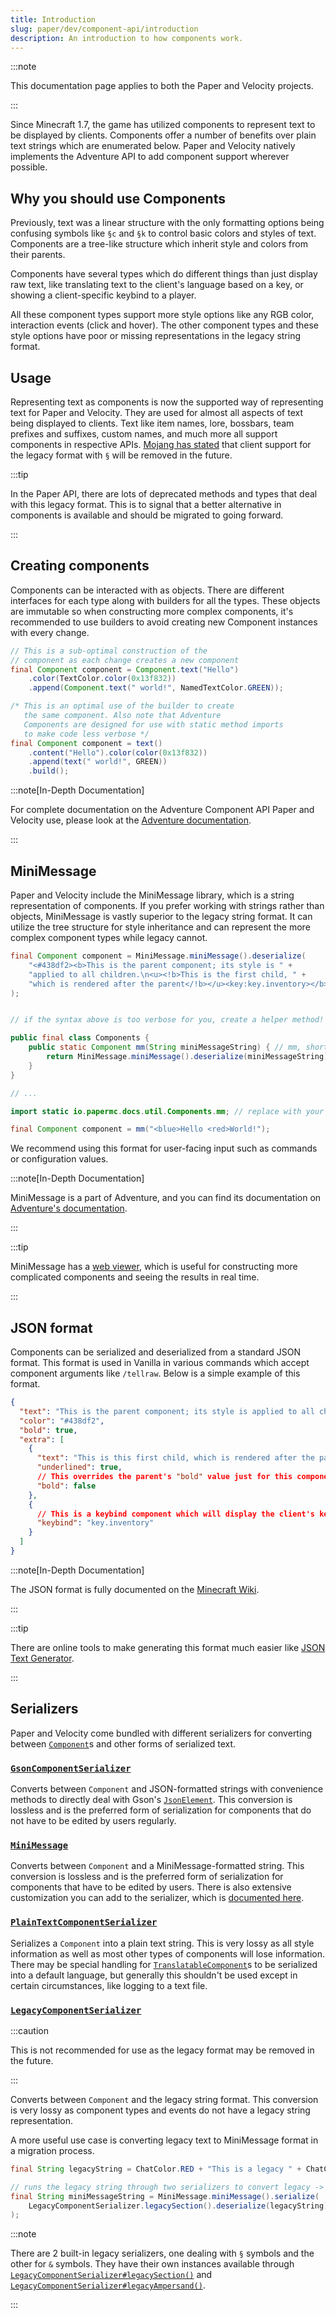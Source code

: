 ```yaml
---
title: Introduction
slug: paper/dev/component-api/introduction
description: An introduction to how components work.
---
```


:::note

This documentation page applies to both the Paper and Velocity projects.

:::

Since Minecraft 1.7, the game has utilized components to represent text to be displayed
by clients. Components offer a number of benefits over plain text strings which are enumerated below.
Paper and Velocity natively implements the Adventure API to add component support wherever possible.

## Why you should use Components

Previously, text was a linear structure with the only formatting options being
confusing symbols like `§c` and `§k` to control basic colors and styles of text.
Components are a tree-like structure which inherit style and colors from their parents.

Components have several types which do different things than just display raw text, like
translating text to the client's language based on a key, or showing a client-specific keybind
to a player.

All these component types support more style options like any RGB color, interaction events
(click and hover). The other component types and these style options have poor or missing
representations in the legacy string format.

## Usage

Representing text as components is now the supported way of representing text for Paper and Velocity. They are used
for almost all aspects of text being displayed to clients. Text like item names, lore, bossbars, team prefixes and
suffixes, custom names, and much more all support components in respective APIs.
[Mojang has stated](https://bugs-legacy.mojang.com/browse/MC-190605?focusedId=993040&page=com.atlassian.jira.plugin.system.issuetabpanels%3Acomment-tabpanel#comment-993040)
that client support for the legacy format with `§` will be removed in the future.


:::tip

In the Paper API, there are lots of deprecated methods and types that deal with this legacy format. This is to
signal that a better alternative in components is available and should be migrated to going forward.

:::

## Creating components

Components can be interacted with as objects. There are different interfaces for each type along with
builders for all the types. These objects are immutable so when constructing more complex components, it's
recommended to use builders to avoid creating new Component instances with every change.

```java
// This is a sub-optimal construction of the
// component as each change creates a new component
final Component component = Component.text("Hello")
    .color(TextColor.color(0x13f832))
    .append(Component.text(" world!", NamedTextColor.GREEN));

/* This is an optimal use of the builder to create
   the same component. Also note that Adventure
   Components are designed for use with static method imports
   to make code less verbose */
final Component component = text()
    .content("Hello").color(color(0x13f832))
    .append(text(" world!", GREEN))
    .build();
```

:::note[In-Depth Documentation]

For complete documentation on the Adventure Component API Paper and Velocity use, please look at the
[Adventure documentation](https://docs.advntr.dev).

:::

## MiniMessage

Paper and Velocity include the MiniMessage library, which is a string representation of components. If you prefer working with
strings rather than objects, MiniMessage is vastly superior to the legacy string format. It can utilize the tree
structure for style inheritance and can represent the more complex component types while legacy cannot.

```java
final Component component = MiniMessage.miniMessage().deserialize(
    "<#438df2><b>This is the parent component; its style is " +
    "applied to all children.\n<u><!b>This is the first child, " +
    "which is rendered after the parent</!b></u><key:key.inventory></b></#438df2>"
);


// if the syntax above is too verbose for you, create a helper method!

public final class Components {
    public static Component mm(String miniMessageString) { // mm, short for MiniMessage
        return MiniMessage.miniMessage().deserialize(miniMessageString);
    }
}

// ...

import static io.papermc.docs.util.Components.mm; // replace with your own package

final Component component = mm("<blue>Hello <red>World!");
```

We recommend using this format for user-facing input such as commands or configuration values.

:::note[In-Depth Documentation]

MiniMessage is a part of Adventure, and you can find its documentation on [Adventure's documentation](https://docs.advntr.dev/minimessage/index.html).

:::

:::tip

MiniMessage has a [web viewer](https://webui.advntr.dev/), which is useful for constructing more complicated components and seeing the results in real time.

:::

## JSON format

Components can be serialized and deserialized from a standard JSON format. This format is used
in Vanilla in various commands which accept component arguments like `/tellraw`. Below is a simple example
of this format.

```json
{
  "text": "This is the parent component; its style is applied to all children.\n",
  "color": "#438df2",
  "bold": true,
  "extra": [
    {
      "text": "This is this first child, which is rendered after the parent",
      "underlined": true,
      // This overrides the parent's "bold" value just for this component
      "bold": false
    },
    {
      // This is a keybind component which will display the client's keybind for that action
      "keybind": "key.inventory"
    }
  ]
}
```

:::note[In-Depth Documentation]

The JSON format is fully documented on the [Minecraft Wiki](https://minecraft.wiki/w/Raw_JSON_text_format).

:::

:::tip

There are online tools to make generating this format much easier like [JSON Text Generator](https://minecraft.tools/en/json_text.php).

:::

## Serializers

Paper and Velocity come bundled with different serializers for converting between
[`Component`](https://jd.advntr.dev/api/latest/net/kyori/adventure/text/Component.html)s and other forms of serialized text.

### [`GsonComponentSerializer`](https://jd.advntr.dev/text-serializer-gson/latest)

Converts between `Component`
and JSON-formatted strings with convenience methods to directly deal with Gson's
[`JsonElement`](https://javadoc.io/doc/com.google.code.gson/gson/latest/com.google.gson/com/google/gson/JsonElement.html).
This conversion is lossless and is the preferred form of serialization for components that do not have to be edited by users regularly.

### [`MiniMessage`](https://jd.advntr.dev/text-minimessage/latest)

Converts between `Component`
and a MiniMessage-formatted string. This conversion is lossless and is the preferred form of
serialization for components that have to be edited by users. There is also extensive customization you can add to the
serializer, which is [documented here](https://docs.advntr.dev/minimessage/api.html#getting-started).

### [`PlainTextComponentSerializer`](https://jd.advntr.dev/text-serializer-plain/latest)

Serializes a `Component` into a plain text string. This is very lossy as all style information as well as most other
types of components will lose information. There may be special handling for
[`TranslatableComponent`](https://jd.advntr.dev/api/latest/net/kyori/adventure/text/TranslatableComponent.html)s to be serialized
into a default language, but generally this shouldn't be used except in certain circumstances, like logging to a text file.

### [`LegacyComponentSerializer`](https://jd.advntr.dev/text-serializer-legacy/latest)

:::caution

This is not recommended for use as the legacy format may be removed in the future.

:::

Converts between `Component` and the legacy string format.
This conversion is very lossy as component types and events do not have a legacy string representation.

A more useful use case is converting legacy text to MiniMessage format in a migration process.
```java
final String legacyString = ChatColor.RED + "This is a legacy " + ChatColor.GOLD + "string";

// runs the legacy string through two serializers to convert legacy -> MiniMessage
final String miniMessageString = MiniMessage.miniMessage().serialize(
    LegacyComponentSerializer.legacySection().deserialize(legacyString)
);
```

:::note

There are 2 built-in legacy serializers, one dealing with `§` symbols and the other for
`&` symbols. They have their own instances available through
[`LegacyComponentSerializer#legacySection()`](https://jd.advntr.dev/text-serializer-legacy/latest/net/kyori/adventure/text/serializer/legacy/LegacyComponentSerializer.html#legacySection())
and [`LegacyComponentSerializer#legacyAmpersand()`](https://jd.advntr.dev/text-serializer-legacy/latest/net/kyori/adventure/text/serializer/legacy/LegacyComponentSerializer.html#legacyAmpersand()).

:::
